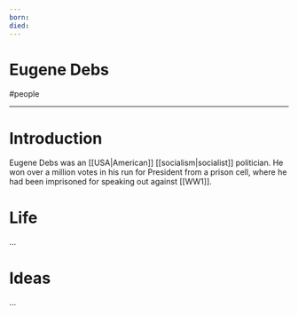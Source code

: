```yaml
---
born: 
died: 
---
```

# Eugene Debs
#people 

---
# Introduction
Eugene Debs was an [[USA|American]] [[socialism|socialist]] politician. He won over a million votes in his run for President from a prison cell, where he had been imprisoned for speaking out against [[WW1]]. 

# Life
...
# Ideas
...
